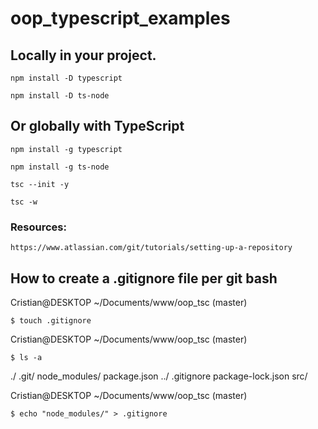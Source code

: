 # oop_typescript_examples


## Locally in your project.

`npm install -D typescript`

`npm install -D ts-node`

## Or globally with TypeScript

`npm install -g typescript`

`npm install -g ts-node`

`tsc --init -y`

`tsc -w`

### Resources:

`https://www.atlassian.com/git/tutorials/setting-up-a-repository`

## How to create a .gitignore file per git bash

Cristian@DESKTOP ~/Documents/www/oop_tsc (master)

`$ touch .gitignore`

Cristian@DESKTOP ~/Documents/www/oop_tsc (master)

`$ ls -a`

./   .git/       node_modules/      package.json
../  .gitignore  package-lock.json  src/

Cristian@DESKTOP ~/Documents/www/oop_tsc (master)

`$ echo "node_modules/" > .gitignore`
